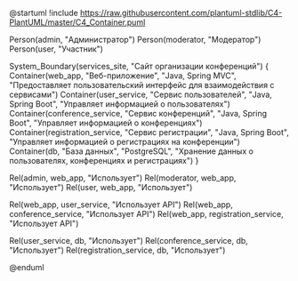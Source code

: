 @startuml
!include https://raw.githubusercontent.com/plantuml-stdlib/C4-PlantUML/master/C4_Container.puml

Person(admin, "Администратор")
Person(moderator, "Модератор")
Person(user, "Участник")

System_Boundary(services_site, "Сайт организации конференций") {
  Container(web_app, "Веб-приложение", "Java, Spring MVC", "Предоставляет пользовательский интерфейс для взаимодействия с сервисами")
  Container(user_service, "Сервис пользователей", "Java, Spring Boot", "Управляет информацией о пользователях")
  Container(conference_service, "Сервис конференций", "Java, Spring Boot", "Управляет информацией о конференциях")
  Container(registration_service, "Сервис регистрации", "Java, Spring Boot", "Управляет информацией о регистрациях на конференции")
  Container(db, "База данных", "PostgreSQL", "Хранение данных о пользователях, конференциях и регистрациях")
}

Rel(admin, web_app, "Использует")
Rel(moderator, web_app, "Использует")
Rel(user, web_app, "Использует")

Rel(web_app, user_service, "Использует API")
Rel(web_app, conference_service, "Использует API")
Rel(web_app, registration_service, "Использует API")

Rel(user_service, db, "Использует")
Rel(conference_service, db, "Использует")
Rel(registration_service, db, "Использует")

@enduml
